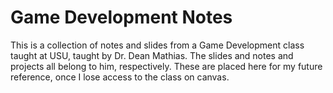 # Game Development Notes

This is a collection of notes and slides from a Game Development class taught at USU, taught by Dr. Dean Mathias. The slides and notes and projects all belong to him, respectively. These are placed here for my future reference, once I lose access to the class on canvas.
